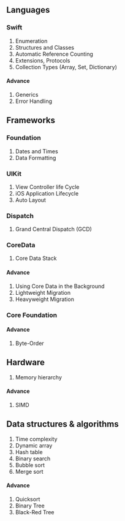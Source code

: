 ## Languages

### Swift

1. Enumeration
2. Structures and Classes
3. Automatic Reference Counting
4. Extensions, Protocols
5. Collection Types (Array, Set, Dictionary)


#### Advance
1. Generics
2. Error Handling


## Frameworks

### Foundation

1. Dates and Times
2. Data Formatting

### UIKit

1. View Controller life Cycle
2. iOS Application Lifecycle
3. Auto Layout

### Dispatch
1. Grand Central Dispatch (GCD)


### CoreData
1. Core Data Stack
#### Advance
1. Using Core Data in the Background
2. Lightweight Migration
3. Heavyweight Migration

### Core Foundation
#### Advance
1. Byte-Order

## Hardware

1. Memory hierarchy

#### Advance
1. SIMD


## Data structures & algorithms

1. Time complexity
2. Dynamic array
3. Hash table
4. Binary search
5. Bubble sort
6. Merge sort

#### Advance
1. Quicksort
2. Binary Tree
3. Black-Red Tree
